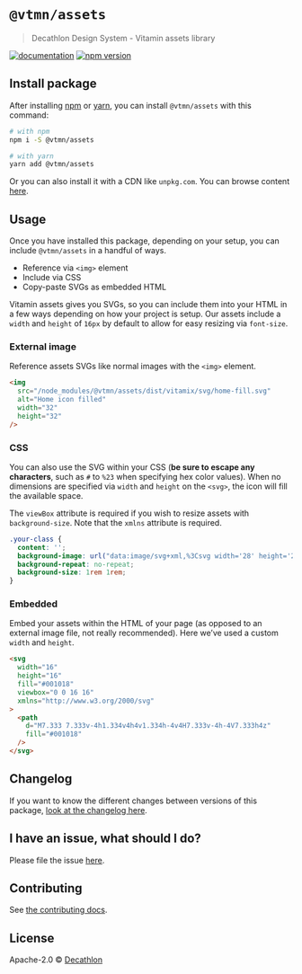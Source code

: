 # `@vtmn/assets`

> Decathlon Design System - Vitamin assets library

<a href="https://www.decathlon.design/726f8c765/p/895daa-assets"><img src="https://img.shields.io/badge/decathlon.design-docs-007dbc" alt="documentation" /></a>
<a href="https://www.npmjs.com/package/@vtmn/assets"><img src="https://img.shields.io/npm/v/@vtmn/assets?style=flat&logo=npm" alt="npm version" /></a>

## Install package

After installing [npm](https://docs.npmjs.com/downloading-and-installing-node-js-and-npm) or [yarn](https://yarnpkg.com/en/docs/install), you can install `@vtmn/assets` with this command:

```sh
# with npm
npm i -S @vtmn/assets

# with yarn
yarn add @vtmn/assets
```

Or you can also install it with a CDN like `unpkg.com`. You can browse content [here](https://unpkg.com/@vtmn/assets/).

## Usage

Once you have installed this package, depending on your setup, you can include `@vtmn/assets` in a handful of ways.

- Reference via `<img>` element
- Include via CSS
- Copy-paste SVGs as embedded HTML

Vitamin assets gives you SVGs, so you can include them into your HTML in a few ways depending on how your project is setup.
Our assets include a `width` and `height` of `16px` by default to allow for easy resizing via `font-size`.

### External image

Reference assets SVGs like normal images with the `<img>` element.

```html
<img
  src="/node_modules/@vtmn/assets/dist/vitamix/svg/home-fill.svg"
  alt="Home icon filled"
  width="32"
  height="32"
/>
```

### CSS

You can also use the SVG within your CSS (**be sure to escape any characters**, such as `#` to `%23` when specifying hex color values). When no dimensions are specified via `width` and `height` on the `<svg>`, the icon will fill the available space.

The `viewBox` attribute is required if you wish to resize assets with `background-size`. Note that the `xmlns` attribute is required.

```css
.your-class {
  content: '';
  background-image: url("data:image/svg+xml,%3Csvg width='28' height='20' fill='none' xmlns='http://www.w3.org/2000/svg'%3E%3Crect x='0.25' y='0.25' width='27.5' height='19.5' rx='1.75' fill='#fff' stroke='#f5f5f5' stroke-width='0.5'/%3E%3Cmask id='a' style='mask-type:alpha' maskUnits='userSpaceOnUse' x='0' y='0' width='28' height='20'%3E%3Crect x='0.25' y='0.25' width='27.5' height='19.5' rx='1.75' fill='#fff' stroke='#fff' stroke-width='0.5'/%3E%3C/mask%3E%3Cg mask='url(#a)'%3E%3Cpath fill='#f44653' d='M18.6670h28v20h-9.333z'/%3E%3Cpath fill-rule='evenodd' clip-rule='evenodd' d='M020h9.333v0h0v20z' fill='#1035bb'/%3E%3C/g%3E%3C/svg%3E");
  background-repeat: no-repeat;
  background-size: 1rem 1rem;
}
```

### Embedded

Embed your assets within the HTML of your page (as opposed to an external image file, not really recommended). Here we’ve used a custom `width` and `height`.

```html
<svg
  width="16"
  height="16"
  fill="#001018"
  viewbox="0 0 16 16"
  xmlns="http://www.w3.org/2000/svg"
>
  <path
    d="M7.333 7.333v-4h1.334v4h4v1.334h-4v4H7.333v-4h-4V7.333h4z"
    fill="#001018"
  />
</svg>
```

## Changelog

If you want to know the different changes between versions of this package, [look at the changelog here](https://github.com/Decathlon/vitamin-web/blob/main/packages/sources/assets/CHANGELOG.md).

## I have an issue, what should I do?

Please file the issue [here](https://github.com/Decathlon/vitamin-web/issues/new).

## Contributing

See [the contributing docs](https://github.com/Decathlon/vitamin-web/blob/main/CONTRIBUTING.md).

## License

Apache-2.0 © [Decathlon](https://github.com/Decathlon)
